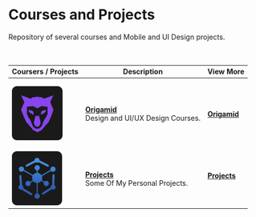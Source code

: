 # <b>Courses and Projects</b>
Repository of several courses and Mobile and UI Design projects.
<br><br><br>

<table>
  <thead>
    <tr>
      <th>Coursers / Projects</th>
      <th>Description</th>
      <th>View More</th>
    </tr>
  </thead>

  <tbody>
    <tr>
      <td>


![Origamid](./img/origamid.svg)
      </td>
      <td>
        <b>[Origamid](https://https://github.com/LeonardoCCipriano/courses/tree/main/origamid)</b><br>
        Design and UI/UX Design Courses.
      </td>
      <td>
        <b>[Origamid](https://github.com/LeonardoCCipriano/courses/origamid)</b><br>
      </td>
    </tr>
    <tr>
      <td>
![Projects](./img/Projects.svg)
      </td>
      <td>
        <b>[Projects](https://github.com/LeonardoCCipriano/)</b><br>
        Some Of My Personal Projects.
      </td>
      <td>
        <b>[Projects](https://https://github.com/LeonardoCCipriano/courses/tree/main/projecs)</b><br>
</table>
    
<br><br><br>
